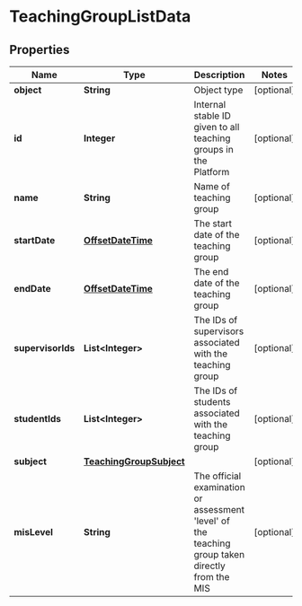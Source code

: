 
# TeachingGroupListData

## Properties
Name | Type | Description | Notes
------------ | ------------- | ------------- | -------------
**object** | **String** | Object type |  [optional]
**id** | **Integer** | Internal stable ID given to all teaching groups in the Platform |  [optional]
**name** | **String** | Name of teaching group |  [optional]
**startDate** | [**OffsetDateTime**](OffsetDateTime.md) | The start date of the teaching group |  [optional]
**endDate** | [**OffsetDateTime**](OffsetDateTime.md) | The end date of the teaching group |  [optional]
**supervisorIds** | **List&lt;Integer&gt;** | The IDs of supervisors associated with the teaching group |  [optional]
**studentIds** | **List&lt;Integer&gt;** | The IDs of students associated with the teaching group |  [optional]
**subject** | [**TeachingGroupSubject**](TeachingGroupSubject.md) |  |  [optional]
**misLevel** | **String** | The official examination or assessment &#39;level&#39; of the teaching group taken directly from the MIS |  [optional]



